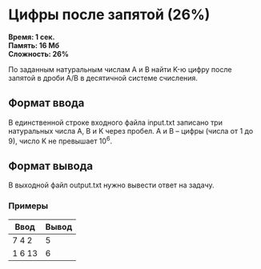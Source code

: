 <h1 class="title">Цифры после запятой (26%)</h1>
<p><b>Время: 1 сек.<br>Память: 16 Мб<br>Сложность: 26%</b></p>
<p>По заданным натуральным числам A и B найти K-ю цифру после запятой в дроби A/B в десятичной системе счисления.</p>
<h2>Формат ввода</h2>
<p>В единственной строке входного файла input.txt записано три натуральных числа A, B и K через пробел. А и B – цифры (числа от 1 до 9), число K не превышает 10<sup>6</sup>.</p>
<h2>Формат вывода</h2>
<p>В выходной файл output.txt нужно вывести ответ на задачу.</p>
<h3>Примеры</h3>
<table class="sample-tests">
  <thead>
     <tr>
        <th>Ввод</th>
        <th>Вывод</th>
     </tr>
  </thead>
  <tbody>
     <tr>
        <td>7 4 2</td>
        <td>5</td>
     </tr>
     <tr>
        <td>1 6 13</td>
        <td>6</td>
     </tr>
  </tbody>
</table>